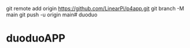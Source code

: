 git remote add origin https://github.com/LinearPi/p4app.git
git branch -M main
git push -u origin main# duoduo
# duoduoAPP
